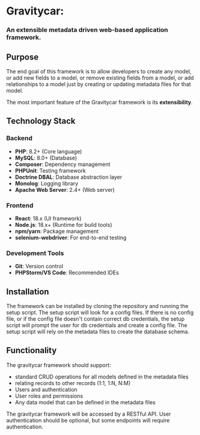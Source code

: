 # Gravitycar: 
### An extensible metadata driven web-based application framework.

## Purpose
The end goal of this framework is to allow developers to create any model,
or add new fields to a model, or remove existing fields from a model, 
or add relationships to a model just by creating or updating metadata 
files for that model.

The most important feature of the Gravitycar framework is its **extensibility**.


## Technology Stack
### Backend
- **PHP**: 8.2+ (Core language)
- **MySQL**: 8.0+ (Database)
- **Composer**: Dependency management
- **PHPUnit**: Testing framework
- **Doctrine DBAL**: Database abstraction layer
- **Monolog**: Logging library
- **Apache Web Server**: 2.4+ (Web server)

### Frontend
- **React**: 18.x (UI framework)
- **Node.js**: 18.x+ (Runtime for build tools)
- **npm/yarn**: Package management
- **selenium-webdriver**: For end-to-end testing

### Development Tools
- **Git**: Version control
- **PHPStorm/VS Code**: Recommended IDEs


## Installation
The framework can be installed by cloning the repository and running the setup script.
The setup script will look for a config files. If there is no config file, or if the config 
file doesn't contain correct db credentials, the setup script will prompt the user for db 
credentials and create a config file.
The setup script will rely on the metadata files to create the database schema.

## Functionality

The gravitycar framework should support:
- standard CRUD operations for all models defined in the metadata files
- relating records to other records (1:1, 1:N, N:M)
- Users and authentication
- User roles and permissions
- Any data model that can be defined in the metadata files

The gravitycar framework will be accessed by a RESTful API. 
User authentication should be optional, but some endpoints will require authentication.
